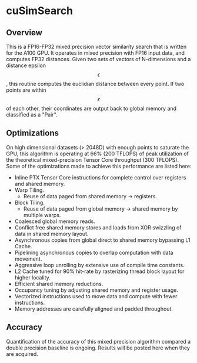 # cuSimSearch

## Overview
This is a FP16-FP32 mixed precision vector similarity search that is written for the A100 GPU. It operates in mixed precision with FP16 input data, and computes FP32 distances. Given two sets of vectors of N-dimensions and a distance epsilon $$\epsilon$$,
this routine computes the euclidian distance between every point. If two points are within $$\epsilon$$ of each other, their coordinates are output back to global memory and classified as a "Pair".

## Optimizations
On high dimensional datasets (> 2048D) with enough points to saturate the GPU, this algorithm is operating at 66% (200 TFLOPS) of peak utilization of the theoretical mixed-precision Tensor Core throughput (300 TFLOPS). Some of the optimizations made to achieve this performance are listed here:
- Inline PTX Tensor Core instructions for complete control over registers and shared memory.
- Warp Tiling.
  - Reuse of data paged from shared memory -> registers.
- Block Tiling.
  - Reuse of data paged from global memory -> shared memory by multiple warps.
- Coalesced global memory reads.
- Conflict free shared memory stores and loads from XOR swizzling of data in shared memory layout.
- Asynchronous copies from global direct to shared memory bypassing L1 Cache.
- Pipelining asynchronous copies to overlap computation with data movement.
- Aggressive loop unrolling by extensive use of compile time constants.
- L2 Cache tuned for 90% hit-rate by rasterizing thread block layout for higher locality.
- Efficient shared memory reductions.
- Occupancy tuning by adjusting shared memory and register usage.
- Vectorized instructions used to move data and compute with fewer instructions.
- Memory addresses are carefully aligned and padded throughout.

## Accuracy
Quantification of the accuracy of this mixed precision algorithm compared a double precision baseline is ongoing. Results will be posted here when they are acquired.
